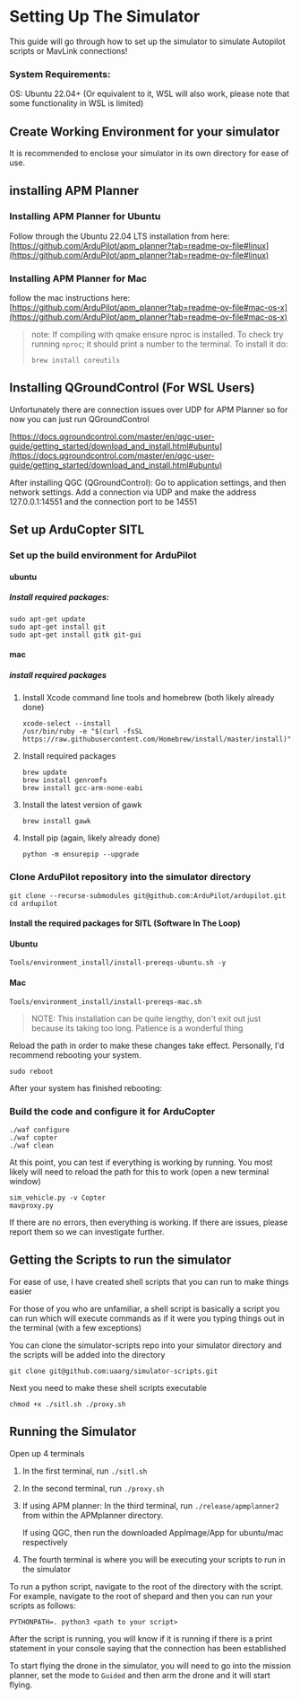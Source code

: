 # Setting Up The Simulator

This guide will go through how to set up the simulator to simulate Autopilot
scripts or MavLink connections!

### System Requirements:
  
OS: Ubuntu 22.04+ (Or equivalent to it, WSL will also work, please note that
some functionality in WSL is limited)

## Create Working Environment for your simulator 
It is recommended to enclose your simulator in its own directory for ease of use.

## installing APM Planner
### Installing APM Planner for Ubuntu

Follow through the Ubuntu 22.04 LTS installation from here:
[https://github.com/ArduPilot/apm_planner?tab=readme-ov-file#linux](https://github.com/ArduPilot/apm_planner?tab=readme-ov-file#linux)

### Installing APM Planner for Mac
follow the mac instructions here:
[https://github.com/ArduPilot/apm_planner?tab=readme-ov-file#mac-os-x](https://github.com/ArduPilot/apm_planner?tab=readme-ov-file#mac-os-x)

> note: If compiling with qmake ensure nproc is installed. To check try running `nproc`; it should print a number to the terminal.
> To install it do:
> ```
> brew install coreutils
> ```

## Installing QGroundControl (For WSL Users) 
Unfortunately there are connection issues over UDP for APM Planner so for now you can just run QGroundControl

[https://docs.qgroundcontrol.com/master/en/qgc-user-guide/getting_started/download_and_install.html#ubuntu](https://docs.qgroundcontrol.com/master/en/qgc-user-guide/getting_started/download_and_install.html#ubuntu)

After installing QGC (QGroundControl): Go to application settings, and then
network settings. Add a connection via UDP and make the address 127.0.0.1:14551
and the connection port to be 14551

## Set up ArduCopter SITL

### Set up the build environment for ArduPilot
#### ubuntu
##### Install required packages:

```
sudo apt-get update
sudo apt-get install git
sudo apt-get install gitk git-gui
```

#### mac
##### install required packages
1. Install Xcode command line tools and homebrew (both likely already done)

    ```
    xcode-select --install
    /usr/bin/ruby -e "$(curl -fsSL https://raw.githubusercontent.com/Homebrew/install/master/install)"
    ```
2. Install required packages

    ```
    brew update
    brew install genromfs
    brew install gcc-arm-none-eabi
    ```
3. Install the latest version of gawk
    
    ```
    brew install gawk
    ```
4. Install pip (again, likely already done)
    ```
    python -m ensurepip --upgrade
    ```

### Clone ArduPilot repository into the simulator directory

```
git clone --recurse-submodules git@github.com:ArduPilot/ardupilot.git
cd ardupilot
```

#### Install the required packages for SITL (Software In The Loop)

#### Ubuntu
```
Tools/environment_install/install-prereqs-ubuntu.sh -y
```

#### Mac
```
Tools/environment_install/install-prereqs-mac.sh
```

> NOTE: This installation can be quite lengthy, don't exit out just because its
> taking too long. Patience is a wonderful thing

Reload the path in order to make these changes take effect. Personally, I'd
recommend rebooting your system.

```
sudo reboot
```

After your system has finished rebooting:

### Build the code and configure it for ArduCopter

```
./waf configure
./waf copter
./waf clean
```

At this point, you can test if everything is working by running. You most likely will need to reload the path for this to work (open a new terminal window)

```
sim_vehicle.py -v Copter
mavproxy.py
```

If there are no errors, then everything is working. If there are issues, please
report them so we can investigate further.

## Getting the Scripts to run the simulator

For ease of use, I have created shell scripts that you can run to make things
easier

For those of you who are unfamiliar, a shell script is basically a script you
can run which will execute commands as if it were you typing things out in the
terminal (with a few exceptions)

You can clone the simulator-scripts repo into your simulator directory and the
scripts will be added into the directory

```
git clone git@github.com:uaarg/simulator-scripts.git
```

Next you need to make these shell scripts executable

```
chmod +x ./sitl.sh ./proxy.sh
```

## Running the Simulator

Open up 4 terminals

1. In the first terminal, run `./sitl.sh`
2. In the second terminal, run `./proxy.sh`
3. If using APM planner: In the third terminal, run `./release/apmplanner2` from within the APMplanner directory.
   
   If using QGC, then run the downloaded AppImage/App for ubuntu/mac respectively
4. The fourth terminal is where you will be executing your scripts to run in
   the simulator

To run a python script, navigate to the root of the directory with the script.
For example, navigate to the root of shepard and then you can run your scripts
as follows:

```
PYTHONPATH=. python3 <path to your script>
```

After the script is running, you will know if it is running if there is a print
statement in your console saying that the connection has been established

To start flying the drone in the simulator, you will need to go into the
mission planner, set the mode to `Guided` and then arm the drone and it will
start flying.
